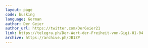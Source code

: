 ```yaml
---
layout: page
code: busking
language: German
author: Der Geier
author_url: https://twitter.com/DerGeier21
link: https://telegra.ph/Der-Wert-der-Freiheit-von-Gigi-01-04
archive: https://archive.ph/JB1ZP
---
```

